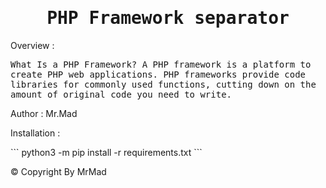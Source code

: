 <div align="center"><samp><h1>PHP Framework separator</h1></samp></div>

<p>Overview : </p>
<samp>What Is a PHP Framework? A PHP framework is a platform to create PHP web applications. PHP frameworks provide code libraries for commonly used functions, cutting down on the amount of original code you need to write.</samp>

<p>Author : Mr.Mad</p>

<p>Installation : </p>
```
python3 -m pip install -r requirements.txt
```

<span>&copy;&nbsp;Copyright By MrMad</span>
